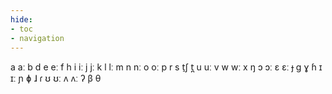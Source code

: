 ```yaml
---
hide:
- toc
- navigation
---
```

a
aː
b
d
e
eː
f
h
i
iː
j
jː
k
l
lː
m
n
nː
o
oː
p
r
s
t̠ʃ
t̪
u
uː
v
w
wː
x
ŋ
ɔ
ɔː
ɛ
ɛː
ɟ
ɡ
ɣ
ɦ
ɪ
ɪː
ɲ
ɸ
ɺ
ɾ
ʊ
ʊː
ʌ
ʌː
ʔ
β
θ
